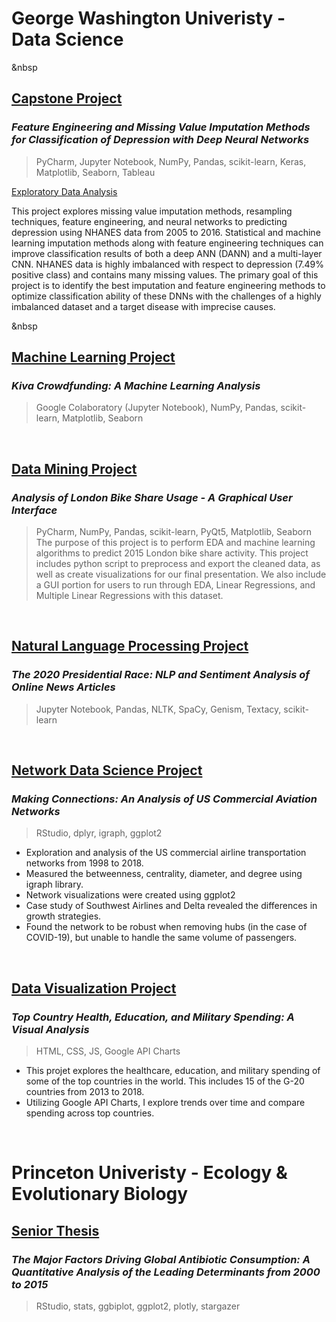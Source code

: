 # **George Washington Univeristy** - Data Science

&nbsp
## [Capstone Project](https://github.com/csklaver/Capstone-Group6)
### *Feature Engineering and Missing Value Imputation Methods for Classification of Depression with Deep Neural Networks*
> PyCharm, Jupyter Notebook, NumPy, Pandas, scikit-learn, Keras, Matplotlib, Seaborn, Tableau

[Exploratory Data Analysis](https://csklaver.github.io/)

This project explores missing value imputation methods, resampling techniques, feature engineering, and neural networks to predicting depression using NHANES data from 2005 to 2016. Statistical and machine learning imputation methods along with feature engineering techniques can improve classification results of both a deep ANN (DANN) and a multi-layer CNN. NHANES data is highly imbalanced with respect to depression (7.49% positive class) and contains many missing values. The primary goal of this project is to identify the best imputation and feature engineering methods to optimize classification ability of these DNNs with the challenges of a highly imbalanced dataset and a target disease with imprecise causes.

&nbsp
## [Machine Learning Project](https://github.com/csklaver/ML_Kiva_Crowdfunding)
### *Kiva Crowdfunding: A Machine Learning Analysis*
> Google Colaboratory (Jupyter Notebook), NumPy, Pandas, scikit-learn, Matplotlib, Seaborn 

&nbsp;
## [Data Mining Project](https://github.com/csklaver/Data-Mining_GUI-Analysis)
### *Analysis of London Bike Share Usage - A Graphical User Interface*
> PyCharm, NumPy, Pandas, scikit-learn, PyQt5, Matplotlib, Seaborn
The purpose of this project is to perform EDA and machine learning algorithms to predict 2015 London bike share activity. This project includes python script to preprocess and export the cleaned data, as well as create visualizations for our final presentation. We also include a GUI portion for users to run through EDA, Linear Regressions, and Multiple Linear Regressions with this dataset.

&nbsp;
## [Natural Language Processing Project](https://github.com/csklaver/NLP_The-2020-Presidential-Race)
### *The 2020 Presidential Race: NLP and Sentiment Analysis of Online News Articles*
> Jupyter Notebook, Pandas, NLTK, SpaCy, Genism, Textacy, scikit-learn

&nbsp;
## [Network Data Science Project](https://github.com/csklaver/network_science_flights) 
### *Making Connections: An Analysis of US Commercial Aviation Networks*
> RStudio, dplyr, igraph, ggplot2

- Exploration and analysis of the US commercial airline transportation networks from 1998 to 2018.
- Measured the betweenness, centrality, diameter, and degree using igraph library.
- Network visualizations were created using ggplot2
- Case study of Southwest Airlines and Delta revealed the differences in growth strategies.
- Found the network to be robust when removing hubs (in the case of COVID-19), but unable to handle the same volume of passengers.

&nbsp;
## [Data Visualization Project](https://csklaver.github.io/DATS6401-Individual-Project/)
### *Top Country Health, Education, and Military Spending: A Visual Analysis*
> HTML, CSS, JS, Google API Charts

- This projet explores the healthcare, education, and military spending of some of the top countries in the world. This includes 15 of the G-20 countries from 2013 to 2018.
- Utilizing Google API Charts, I explore trends over time and compare spending across top countries.<br/>

&nbsp;&nbsp;
# **Princeton Univeristy** - Ecology & Evolutionary Biology
## [Senior Thesis](https://github.com/csklaver/Princeton_Thesis)
### *The Major Factors Driving Global Antibiotic Consumption: A Quantitative Analysis of the Leading Determinants from 2000 to 2015*
> RStudio, stats, ggbiplot, ggplot2, plotly, stargazer
